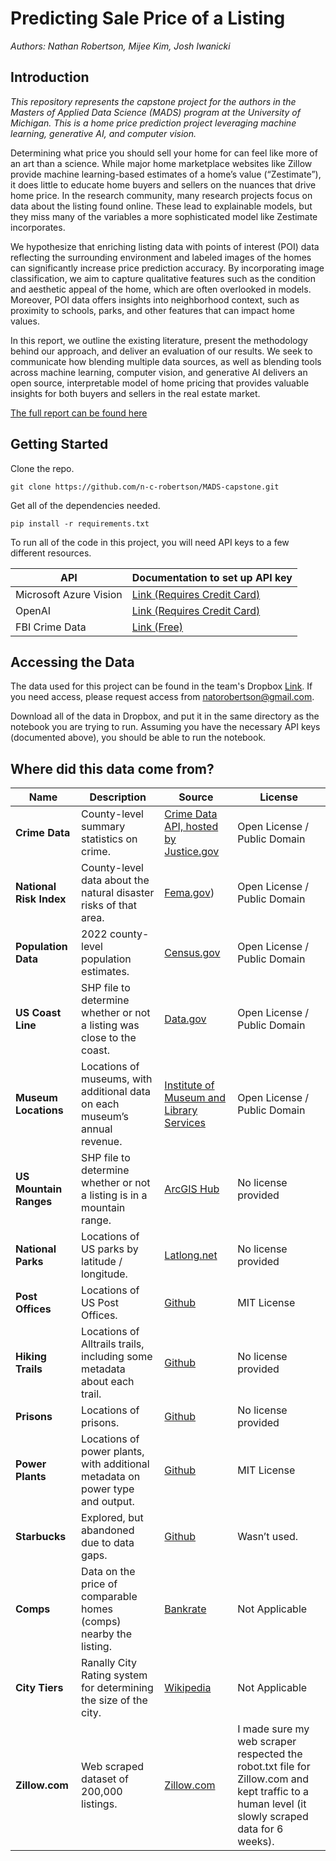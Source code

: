#  Predicting Sale Price of a Listing

_Authors: Nathan Robertson, Mijee Kim, Josh Iwanicki_

## Introduction

_This repository represents the capstone project for the authors in the Masters of Applied Data Science (MADS) program at the University of Michigan. This is a home price prediction project leveraging machine learning, generative AI, and computer vision._

Determining what price you should sell your home for can feel like more of an art than a science. While major home marketplace websites like Zillow provide machine learning-based estimates of a home’s value (“Zestimate”), it does little to educate home buyers and sellers on the nuances that drive home price. In the research community, many research projects focus on data about the listing found online. These lead to explainable models, but they miss many of the variables a more sophisticated model like Zestimate incorporates.

We hypothesize that enriching listing data with points of interest (POI) data reflecting the surrounding environment and labeled images of the homes can significantly increase price prediction accuracy. By incorporating image classification, we aim to capture qualitative features such as the condition and aesthetic appeal of the home, which are often overlooked in models. Moreover, POI data offers insights into neighborhood context, such as proximity to schools, parks, and other features that can impact home values.

In this report, we outline the existing literature, present the methodology behind our approach, and deliver an evaluation of our results. We seek to communicate how blending multiple data sources, as well as blending tools across machine learning, computer vision, and generative AI delivers an open source, interpretable model of home pricing that provides valuable insights for both buyers and sellers in the real estate market.

[The full report can be found here](https://docs.google.com/document/d/1bIc3J4sXRWWcBvTOaUCBsZWUrenWeIn1PhI0KEX_0r4/edit)

## Getting Started

Clone the repo.

```
git clone https://github.com/n-c-robertson/MADS-capstone.git
```

Get all of the dependencies needed.

```
pip install -r requirements.txt
```

To run all of the code in this project, you will need API keys to a few different resources.

| API | Documentation to set up API key |
| ------------- | ------------- |
| Microsoft Azure Vision | [Link (Requires Credit Card)](https://learn.microsoft.com/en-us/answers/questions/126140/service-url-and-api-key-of-computer-vision) |
| OpenAI | [Link (Requires Credit Card)](https://platform.openai.com/docs/quickstart) |
| FBI Crime Data | [Link (Free)](https://cde.ucr.cjis.gov/LATEST/webapp/#/pages/docApi) |

## Accessing the Data

The data used for this project can be found in the team's Dropbox [Link](https://www.dropbox.com/home/Nathan%20Robertson/MADS-Fall-2024-Zillow-Predictive-Pricing). If you need access, please request access from natorobertson@gmail.com.

Download all of the data in Dropbox, and put it in the same directory as the notebook you are trying to run. Assuming you have the necessary API keys (documented above), you should be able to run the notebook.

## Where did this data come from?

| **Name**          | **Description**                                                                 | **Source**                     | **License**            |
|------------------|-----------------------------------------------------------------------------------|-------------------------------|------------------------|
| **Crime Data**   | County-level summary statistics on crime.                                      | [Crime Data API, hosted by Justice.gov]([link](https://www.justice.gov/developer)) | Open License / Public Domain |
| **National Risk Index** | County-level data about the natural disaster risks of that area.           | [Fema.gov](https://hazards.fema.gov/nri/data-resources#csvDownload))                | Open License / Public Domain |
| **Population Data** | 2022 county-level population estimates.                                        | [Census.gov](https://www.census.gov/data/tables/time-series/demo/popest/2020s-counties-total.html)             | Open License / Public Domain |
| **US Coast Line** | SHP file to determine whether or not a listing was close to the coast.        | [Data.gov](https://catalog.data.gov/dataset/tiger-line-shapefile-2019-nation-u-s-coastline-national-shapefile)              | Open License / Public Domain |
| **Museum Locations** | Locations of museums, with additional data on each museum’s annual revenue.  | [Institute of Museum and Library Services](https://www.imls.gov/research-evaluation/data-collection/museum-data-files) | Open License / Public Domain |
| **US Mountain Ranges** | SHP file to determine whether or not a listing is in a mountain range.       | [ArcGIS Hub](https://hub.arcgis.com/datasets/fc949de03499477592fc412bb957720e/explore?location=37.431234%2C-82.777653%2C5.15)            | No license provided     |
| **National Parks** | Locations of US parks by latitude / longitude.                               | [Latlong.net](https://www.latlong.net/category/national-parks-236-42.html)           | No license provided     |
| **Post Offices** | Locations of US Post Offices.                                                | [Github](https://github.com/cblevins/us-post-offices/blob/main/us-post-offices.csv)               | MIT License             |
| **Hiking Trails** | Locations of Alltrails trails, including some metadata about each trail.       | [Github](https://github.com/j-ane/trail-data/blob/master/State%20Trail%20Data/.DS_Store)               | No license provided     |
| **Prisons**      | Locations of prisons.                                                          | [Github](https://github.com/joshbegley/data/blob/master/us-prisons.csv)               | No license provided     |
| **Power Plants** | Locations of power plants, with additional metadata on power type and output. | [Github](https://github.com/wri/global-power-plant-database/blob/master/output_database/global_power_plant_database.csv)               | MIT License             |
| **Starbucks**    | Explored, but abandoned due to data gaps.                                      | [Github](https://gist.github.com/dankohn/09e5446feb4a8faea24f)             | Wasn’t used.           |
| **Comps**        | Data on the price of comparable homes (comps) nearby the listing.              | [Bankrate](https://www.bankrate.com/real-estate/how-to-find-real-estate-comps/)             | Not Applicable         |
| **City Tiers**   | Ranally City Rating system for determining the size of the city.               | [Wikipedia](https://en.wikipedia.org/wiki/Ranally_city_rating_system)             | Not Applicable         |
| **Zillow.com**   | Web scraped dataset of 200,000 listings.                                       | [Zillow.com](https://www.zillow.com/)            | I made sure my web scraper respected the robot.txt file for Zillow.com and kept traffic to a human level (it slowly scraped data for 6 weeks). |

